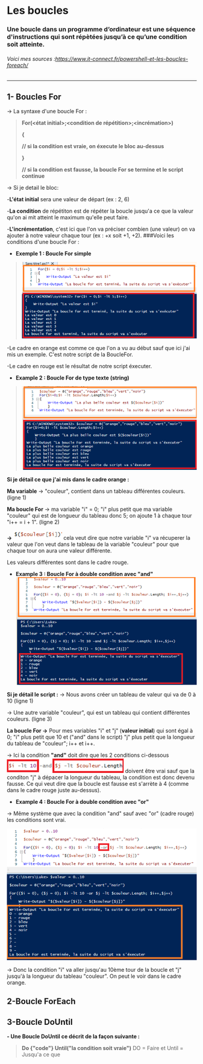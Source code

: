 # Les boucles 
### Une boucle dans un programme d’ordinateur est une séquence d'instructions qui sont répètées jusqu’à ce qu’une condition soit atteinte. 
###### Voici mes sources :https://www.it-connect.fr/powershell-et-les-boucles-foreach/
---
## 1- Boucles For 
-> La syntaxe d'une boucle For : 
>**For(<état initial>;<condition de répétition>;<incrémation>)**
> 
> **{** 
> 
> **// si la condition est vraie, on éxecute le bloc au-dessus**    
> 
> **}**
> 
> **// si la condition est fausse, la boucle For se termine et le script continue**

-> Si je detail le bloc:

-**L'état initial** sera une valeur de départ (ex : 2, 6)

-**La condition** de répétiton est de répéter la boucle jusqu'a ce que la valeur qu'on ai mit atteint le maximum qu'elle peut faire.

-**L'incrémentation**, c'est ici que l'on va préciser combien (une valeur) on va ajouter à notre valeur chaque tour (ex : +x soit +1, +2).
###Voici les conditions d'une boucle For : 

- **Exemple 1 : Boucle For simple** 
>![](Images.md/Po.jpg)

-Le cadre en orange est comme ce que l'on a vu au début sauf que ici j'ai mis un exemple. C'est notre script de la BoucleFor.

-Le cadre en rouge est le résultat de notre script éxecuter.

- **Example 2 : Boucle For de type texte (string)**
>![](Images.md/PH.jpg)

**Si je détail ce que j'ai mis dans le cadre orange :**

**Ma variable** -> "couleur", contient dans un tableau différentes couleurs. (ligne 1)

**Ma boucle For** -> ma variable "i" = 0; "i" plus petit que ma variable "couleur" qui est de longueur du tableau donc 5; on ajoute 1 à chaque tour "i++ = i + 1". (ligne 2)

**->** ![](Images.md/O.jpg) cela veut dire que notre variable "i" va récuperer la valeur que l'on veut dans le tableau de la variable "couleur" pour que chaque tour on aura une valeur différente.

Les valeurs différentes sont dans le cadre rouge.

- **Example 3 : Boucle For à double condition avec "and"**
![](Images.md/Poh.jpg)

**Si je détail le script :**
-> Nous avons créer un tableau de valeur qui va de 0 à 10 (ligne 1)

-> Une autre variable "couleur", qui est un tableau qui contient différentes couleurs. (ligne 3)

**La boucle For ->** Pour mes variables "i" et "j" (**valeur initial**) qui sont égal à 0; "i" plus petit que 10 et ("and" dans le script) "j" plus petit que la longueur du tableau de "couleur"; i++ et i++.

-> Ici la condition **"and"** doit dire que les 2 conditions ci-dessous ![](Images.md/cond.jpg) doivent être vrai sauf que la conditon "j" à dépacer la longueur du tableau, la condition est donc devenu fausse. Ce qui veut dire que la boucle est fausse est s'arrète à 4 (comme dans le cadre rouge juste au-dessus). 

- **Example 4 : Boucle For à double condition avec "or"**

-> Même système que avec la condition "and" sauf avec "or" (cadre rouge) les conditions sont vrai.

![](Images.md/Or.jpg)

-> Donc la condition "i" va aller jusqu'au 10ème tour de la boucle et "j" jusqu'à la longueur du tableau "couleur". On peut le voir dans le cadre orange.

## 2-Boucle ForEach 

## 3-Boucle DoUntil

**- Une Boucle DoUntil ce décrit de la façon suivante :**
> **Do {"code"} Until("la condition soit vraie")**
DO = Faire et Until = Jusqu'a ce que 








